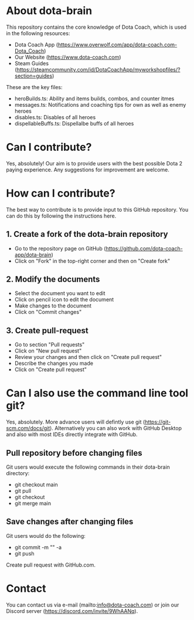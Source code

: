 # About dota-brain

This repository contains the core knowledge of Dota Coach, which is used in the following resources:
  - Dota Coach App (https://www.overwolf.com/app/dota-coach.com-Dota_Coach)
  - Our Website (https://www.dota-coach.com)
  - Steam Guides (https://steamcommunity.com/id/DotaCoachApp/myworkshopfiles/?section=guides)

These are the key files:
  - heroBuilds.ts: Ability and items builds, combos, and counter itmes
  - messages.ts: Notifications and coaching tips for own as well as enemy heroes
  - disables.ts: Disables of all heroes
  - dispellableBuffs.ts: Dispellalbe buffs of all heroes

# Can I contribute?

Yes, absolutely! Our aim is to provide users with the best possible Dota 2 paying experience. Any suggestions for improvement are welcome.

# How can I contribute?

The best way to contribute is to provide input to this GitHub repository. You can do this by following the instructions here.

## 1. Create a fork of the dota-brain repository
  - Go to the repository page on GitHub (https://github.com/dota-coach-app/dota-brain)
  - Click on "Fork" in the top-right corner and then on "Create fork"

## 2. Modify the documents
  - Select the document you want to edit
  - Click on pencil icon to edit the document
  - Make changes to the document
  - Click on "Commit changes"

## 3. Create pull-request
  - Go to section "Pull requests"
  - Click on "New pull request"
  - Review your changes and then click on "Create pull request"
  - Describe the changes you made
  - Click on "Create pull request"

# Can I also use the command line tool git?

Yes, absolutely. More advance users will defintly use git (https://git-scm.com/docs/git). Alternatively you can also work with GitHub Desktop and also with most IDEs  directly integrate with GitHub.

## Pull repository before changing files

Git users would execute the following commands in their dota-brain directory:
- git checkout main
- git pull
- git checkout <your branch>
- git merge main

## Save changes after changing files

Git users would do the following:
- git commit -m "<comment the updates you did>" -a
- git push

Create pull request with GitHub.com.

# Contact

You can contact us via e-mail (mailto:info@dota-coach.com) or join our Discord server (https://discord.com/invite/9WhAANq).
